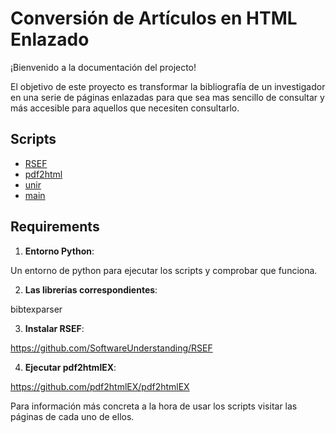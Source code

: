 # Conversión de Artículos en HTML Enlazado

¡Bienvenido a la documentación del projecto!

El objetivo de este proyecto es transformar la bibliografía de un investigador en una serie de páginas enlazadas para que sea mas sencillo de consultar y más accesible para aquellos que necesiten consultarlo.

## Scripts

- [RSEF](RSEF.md)
- [pdf2html](pdf2html.md)
- [unir](unir.md)
- [main](main.md)

## Requirements

1. **Entorno Python**:

 Un entorno de python para ejecutar los scripts y comprobar que funciona.

2. **Las librerías correspondientes**:

 bibtexparser

3. **Instalar RSEF**:

 https://github.com/SoftwareUnderstanding/RSEF 

4. **Ejecutar pdf2htmlEX**:

 https://github.com/pdf2htmlEX/pdf2htmlEX


Para información más concreta a la hora de usar los scripts visitar las páginas de cada uno de ellos.
